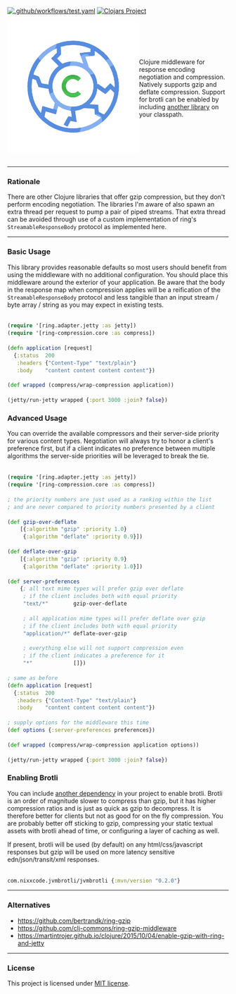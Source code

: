 [![.github/workflows/test.yaml](https://github.com/RutledgePaulV/ring-compression/actions/workflows/test.yaml/badge.svg?branch=master)](https://github.com/RutledgePaulV/ring-compression/actions/workflows/test.yaml)
[![Clojars Project](https://img.shields.io/clojars/v/io.github.rutledgepaulv/ring-compression.svg)](https://clojars.org/io.github.rutledgepaulv/ring-compression)

<img src="./docs/logo.png" title="ring-compression" width="300" height="300" align="left" padding="5px"/>
<p>
<br/><br/><br/><br/><br/>
Clojure middleware for response encoding negotiation and compression. Natively supports gzip
and deflate compression. Support for brotli can be enabled by including <a href="#enabling-brotli">another library</a>
on your classpath.
</p>
<br clear="all" /><br />


---

### Rationale

There are other Clojure libraries that offer gzip compression, but they don't perform encoding negotiation. The
libraries I'm aware of also spawn an extra thread per request to pump a pair of piped streams. That extra thread can be
avoided through use of a custom implementation of ring's `StreamableResponseBody` protocol as implemented here.

---

### Basic Usage

This library provides reasonable defaults so most users should benefit from using the middleware with no additional
configuration. You should place this middleware around the exterior of your application. Be aware that the body in the
response map when compression applies will be a reification of the `StreamableResponseBody` protocol and less tangible
than an input stream / byte array / string as you may expect in existing tests.

```clojure

(require '[ring.adapter.jetty :as jetty])
(require '[ring-compression.core :as compress])

(defn application [request]
  {:status  200
   :headers {"Content-Type" "text/plain"}
   :body    "content content content content"})

(def wrapped (compress/wrap-compression application))

(jetty/run-jetty wrapped {:port 3000 :join? false})

```

### Advanced Usage

You can override the available compressors and their server-side priority for various content types. Negotiation will
always try to honor a client's preference first, but if a client indicates no preference between multiple algorithms the
server-side priorities will be leveraged to break the tie.

```clojure 

(require '[ring.adapter.jetty :as jetty])
(require '[ring-compression.core :as compress])

; the priority numbers are just used as a ranking within the list
; and are never compared to priority numbers presented by a client

(def gzip-over-deflate 
    [{:algorithm "gzip" :priority 1.0}
     {:algorithm "deflate" :priority 0.9}])
     
(def deflate-over-gzip
    [{:algorithm "gzip" :priority 0.9}
     {:algorithm "deflate" :priority 1.0}])

(def server-preferences 
    {; all text mime types will prefer gzip over deflate
     ; if the client includes both with equal priority
     "text/*"        gzip-over-deflate
     
     ; all application mime types will prefer deflate over gzip
     ; if the client includes both with equal priority
     "application/*" deflate-over-gzip
     
     ; everything else will not support compression even
     ; if the client indicates a preference for it
     "*"             []})

; same as before
(defn application [request]
  {:status  200
   :headers {"Content-Type" "text/plain"}
   :body    "content content content content"})

; supply options for the middleware this time
(def options {:server-preferences preferences})
    
(def wrapped (compress/wrap-compression application options))

(jetty/run-jetty wrapped {:port 3000 :join? false})

```

### Enabling Brotli

You can include [another dependency](https://github.com/nixxcode/jvm-brotli) in your project to enable brotli. Brotli is
an order of magnitude slower to compress than gzip, but it has higher compression ratios and is just as quick as gzip to
decompress. It is therefore better for clients but not as good for on the fly compression. You are probably better off 
sticking to gzip, compressing your static textual assets with brotli ahead of time, or configuring a layer of caching 
as well.

If present, brotli will be used (by default) on any html/css/javascript responses but gzip will be used on more latency 
sensitive edn/json/transit/xml responses.

```clojure

com.nixxcode.jvmbrotli/jvmbrotli {:mvn/version "0.2.0"}

```

---

### Alternatives

- https://github.com/bertrandk/ring-gzip
- https://github.com/clj-commons/ring-gzip-middleware
- https://martintrojer.github.io/clojure/2015/10/04/enable-gzip-with-ring-and-jetty

---

### License

This project is licensed under [MIT license](http://opensource.org/licenses/MIT).

